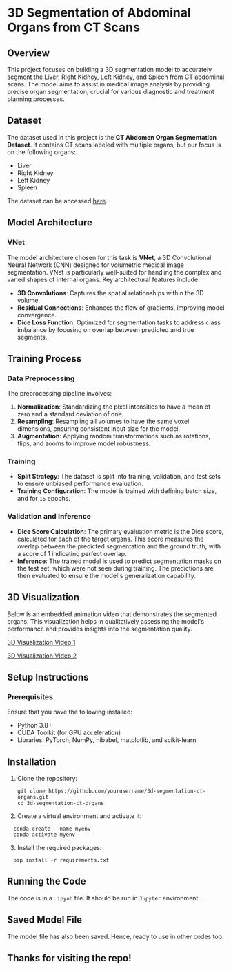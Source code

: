 # 3D Segmentation of Abdominal Organs from CT Scans

## Overview

This project focuses on building a 3D segmentation model to accurately segment the Liver, Right Kidney, Left Kidney, and Spleen from CT abdominal scans. The model aims to assist in medical image analysis by providing precise organ segmentation, crucial for various diagnostic and treatment planning processes.

## Dataset

The dataset used in this project is the **CT Abdomen Organ Segmentation Dataset**. It contains CT scans labeled with multiple organs, but our focus is on the following organs:

- Liver
- Right Kidney
- Left Kidney
- Spleen

The dataset can be accessed [here](https://zenodo.org/records/7860267).

## Model Architecture

### VNet

The model architecture chosen for this task is **VNet**, a 3D Convolutional Neural Network (CNN) designed for volumetric medical image segmentation. VNet is particularly well-suited for handling the complex and varied shapes of internal organs. Key architectural features include:

- **3D Convolutions**: Captures the spatial relationships within the 3D volume.
- **Residual Connections**: Enhances the flow of gradients, improving model convergence.
- **Dice Loss Function**: Optimized for segmentation tasks to address class imbalance by focusing on overlap between predicted and true segments.

## Training Process

### Data Preprocessing

The preprocessing pipeline involves:

1. **Normalization**: Standardizing the pixel intensities to have a mean of zero and a standard deviation of one.
2. **Resampling**: Resampling all volumes to have the same voxel dimensions, ensuring consistent input size for the model.
3. **Augmentation**: Applying random transformations such as rotations, flips, and zooms to improve model robustness.

### Training

- **Split Strategy**: The dataset is split into training, validation, and test sets to ensure unbiased performance evaluation.
- **Training Configuration**: The model is trained with defining batch size, and for `15` epochs.

### Validation and Inference

- **Dice Score Calculation**: The primary evaluation metric is the Dice score, calculated for each of the target organs. This score measures the overlap between the predicted segmentation and the ground truth, with a score of 1 indicating perfect overlap.
- **Inference**: The trained model is used to predict segmentation masks on the test set, which were not seen during training. The predictions are then evaluated to ensure the model's generalization capability.

## 3D Visualization

Below is an embedded animation video that demonstrates the segmented organs. This visualization helps in qualitatively assessing the model's performance and provides insights into the segmentation quality.

[3D Visualization Video 1](https://drive.google.com/file/d/1B87M4YHVxkC3hcJq5X9aWpALtMk4A8AL/view?usp=drive_link)

[3D Visualization Video 2](https://drive.google.com/file/d/1pSawp8AzUd50BeWpRc8gXomLC6p_clkj/view?usp=drive_link)

## Setup Instructions

### Prerequisites

Ensure that you have the following installed:

- Python 3.8+
- CUDA Toolkit (for GPU acceleration)
- Libraries: PyTorch, NumPy, nibabel, matplotlib, and scikit-learn

## Installation

1. Clone the repository:
   ```
   git clone https://github.com/yourusername/3d-segmentation-ct-organs.git
   cd 3d-segmentation-ct-organs
   ```

2. Create a virtual environment and activate it:
  ```
    conda create --name myenv
    conda activate myenv
  ```

3. Install the required packages:
  ```
    pip install -r requirements.txt
  ```

## Running the Code

The code is in a `.ipynb` file. It should be run in `Jupyter` environment.

## Saved Model File

The model file has also been saved. Hence, ready to use in other codes too.


## Thanks for visiting the repo!

